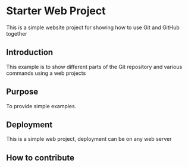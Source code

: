 # Starter Web Project

This is a simple website project for showing how to use Git and GitHub together 

## Introduction

This example is to show different parts of the Git repository and various commands using a web projects

## Purpose

To provide simple examples.

## Deployment

This is a simple web project, deployment can be on any web server

## How to contribute
